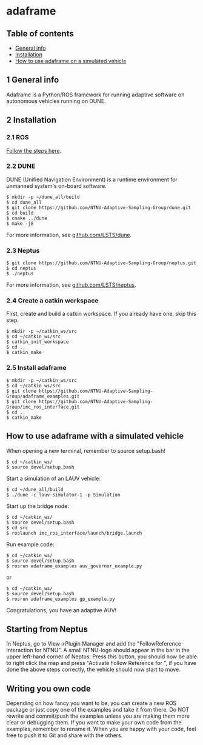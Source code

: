 # adaframe

## Table of contents
* [General info](#general-info)
* [Installation](#installtion)
* [How to use adaframe on a simulated vehicle](#how-to-use-adaframe-on-a-simulated-vehicle)

## 1 General info

Adaframe is a Python/ROS framework for running adaptive software on autonomous vehicles running on DUNE.

## 2 Installation

###  2.1 ROS

[Follow the steps here](http://wiki.ros.org/ROS/Installation).

###  2.2 DUNE

DUNE (Unified Navigation Environment) is a runtime environment for unmanned system's on-board software.

```
$ mkdir -p ~/dune_all/build
$ cd dune_all
$ git clone https://github.com/NTNU-Adaptive-Sampling-Group/dune.git
$ cd build
$ cmake ../dune
$ make -j8
```

For more information, see [github.com/LSTS/dune](https://github.com/LSTS/dune).

###  2.3 Neptus

```
$ git clone https://github.com/NTNU-Adaptive-Sampling-Group/neptus.git
$ cd neptus
$ ./neptus
```

For more information, see [github.com/LSTS/neptus](https://github.com/LSTS/neptus).

### 2.4 Create a catkin workspace

First, create and build a catkin workspace. If you already have one, skip this step.

```
$ mkdir -p ~/catkin_ws/src
$ cd ~/catkin_ws/src
$ catkin_init_workspace
$ cd ..
$ catkin_make
```


### 2.5 Install adaframe

```
$ mkdir -p ~/catkin_ws/src
$ cd ~/catkin_ws/src
$ git clone https://github.com/NTNU-Adaptive-Sampling-Group/adaframe_examples.git
$ git clone https://github.com/NTNU-Adaptive-Sampling-Group/imc_ros_interface.git
$ cd ..
$ catkin_make
```

## How to use adaframe with a simulated vehicle

When opening a new terminal, remember to source setup.bash!

```
$ cd ~/catkin_ws/
$ source devel/setup.bash
```

Start a simulation of an LAUV vehicle:

```
$ cd ~/dune_all/build
$ ./dune -c lauv-simulator-1 -p Simulation
```

Start up the bridge node:

```
$ cd ~/catkin_ws/
$ source devel/setup.bash
$ cd src
$ roslaunch imc_ros_interface/launch/bridge.launch 
```

Run example code:
```
$ cd ~/catkin_ws/
$ source devel/setup.bash
$ rosrun adaframe_examples auv_governor_example.py 
```
or
```
$ cd ~/catkin_ws/
$ source devel/setup.bash
$ rosrun adaframe_examples gp_example.py 
```
Congratulations, you have an adaptive AUV!

## Starting from Neptus

In Neptus, go to View->Plugin Manager and add the "FollowReference Interaction for NTNU". A small NTNU-logo should appear in the bar in the upper left-hand corner of Neptus. Press this button, you should now be able to right click the map and press "Activate Follow Reference for <vehicle name>", if you have done the above steps correctly, the vehicle should now start to move. 


## Writing you own code
Depending on how fancy you want to be, you can create a new ROS package or just copy one of the examples and take it from there. Do NOT rewrite and commit/push the examples unless you are making them more clear or debugging them. If you want to make your own code from the examples, remember to rename it. When you are happy with your code, feel free to push it to Git and share with the others. 



